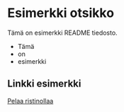 # Esimerkki otsikko

Tämä on esimerkki README tiedosto.

* Tämä
* on
* esimerkki

## Linkki esimerkki

[Pelaa ristinollaa](https://geronimo.okol.org/~mikvuop/selainohjelmointi/harjoitustyo/yksinpeli.html)
